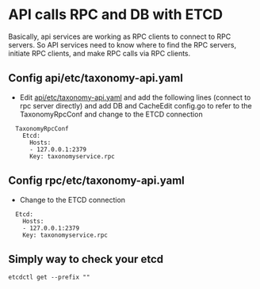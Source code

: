 # API calls RPC and DB with ETCD

Basically, api services are working as RPC clients to connect to RPC servers. So API services need to know where to find the RPC servers,
initiate RPC clients, and make RPC calls via RPC clients.

## Config api/etc/taxonomy-api.yaml

- Edit [api/etc/taxonomy-api.yaml](https://github.com/jasonzou/archdesc-apis/blob/v0.1.3/app/taxonomy/cmd/api/etc/taxonomy-api.yaml) and add the following lines (connect to rpc server directly) and add DB and CacheEdit config.go to refer to the TaxonomyRpcConf and change to the ETCD connection
```
  TaxonomyRpcConf
  	Etcd:
  	  Hosts:
  	  - 127.0.0.1:2379
  	  Key: taxonomyservice.rpc
```


## Config rpc/etc/taxonomy-api.yaml

- Change to the ETCD connection
```
  Etcd:
    Hosts:
    - 127.0.0.1:2379
    Key: taxonomyservice.rpc
```

## Simply way to check your etcd
```
etcdctl get --prefix ""
```